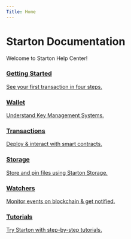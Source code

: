 ```yaml
---
Title: Home
---
```


# Starton Documentation

Welcome to Starton Help Center!

<div class="table">
<div class="containerHome">
<div class="rowHome">

<div class="col" class="card">
<a class="button-card button-card--vertical" href="/docs/getting-started"><h3>Getting Started</h3>
<div class="button-card__inner">
<p class="link">See your first transaction in four steps.</p>
</div>
</a>
</div>

<div class="col" class="card">
<a class="button-card button-card--vertical" href="/docs/Wallet/understanding-key-management-systems"><h3>Wallet</h3>
<div class="button-card__inner">
<p class="link">Understand Key Management Systems.</p>
</div>
</a>
</div>

<div class="col" class="card">
<a class="button-card button-card--vertical" href="/docs/Smart-contract/understanding-the-relayer"><h3>Transactions</h3>
<div class="button-card__inner">
<p class="link">Deploy & interact with smart contracts.</p>
</div>
</a>
</div>
</div>
<div class="rowHome">

<div class="col" class="card">
<a class="button-card button-card--vertical" href="/docs/ipfs/understanding-IPFS"><h3>Storage</h3>
<div class="button-card__inner">
<p class="link">Store and pin files using Starton Storage.</p>
</div>
</a>
</div>

<div class="col" class="card">
<a class="button-card button-card--vertical" href="/docs/watcher/understanding-watchers"><h3>Watchers</h3>
<div class="button-card__inner">
<p class="link">Monitor events on blockchain & get notified.</p>
</div>
</a>
</div>

<div class="col" class="card">
<a class="button-card button-card--vertical" href="/docs/Tutorials/Home"><h3>Tutorials</h3>
<div class="button-card__inner">
<p class="link">Try Starton with step-by-step tutorials.</p></div>
</a>
</div>
</div>
</div>
</div>

